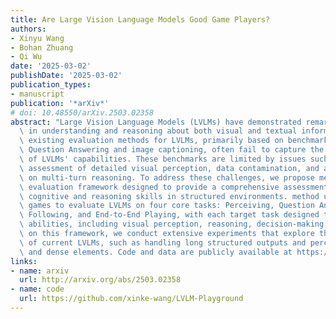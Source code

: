 ```yaml
---
title: Are Large Vision Language Models Good Game Players?
authors:
- Xinyu Wang
- Bohan Zhuang
- Qi Wu
date: '2025-03-02'
publishDate: '2025-03-02'
publication_types:
- manuscript
publication: '*arXiv*'
# doi: 10.48550/arXiv.2503.02358
abstract: "Large Vision Language Models (LVLMs) have demonstrated remarkable abilities\
  \ in understanding and reasoning about both visual and textual information. However,\
  \ existing evaluation methods for LVLMs, primarily based on benchmarks like Visual\
  \ Question Answering and image captioning, often fail to capture the full scope\
  \ of LVLMs' capabilities. These benchmarks are limited by issues such as inadequate\
  \ assessment of detailed visual perception, data contamination, and a lack of focus\
  \ on multi-turn reasoning. To address these challenges, we propose method, a game-based\
  \ evaluation framework designed to provide a comprehensive assessment of LVLMs'\
  \ cognitive and reasoning skills in structured environments. method uses a set of\
  \ games to evaluate LVLMs on four core tasks: Perceiving, Question Answering, Rule\
  \ Following, and End-to-End Playing, with each target task designed to assess specific\
  \ abilities, including visual perception, reasoning, decision-making, etc. Based\
  \ on this framework, we conduct extensive experiments that explore the limitations\
  \ of current LVLMs, such as handling long structured outputs and perceiving detailed\
  \ and dense elements. Code and data are publicly available at https://github.com/xinke-wang/LVLM-Playground."
links:
- name: arxiv
  url: http://arxiv.org/abs/2503.02358
- name: code
  url: https://github.com/xinke-wang/LVLM-Playground
---
```

